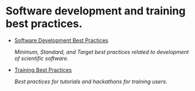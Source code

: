 # Software development and training best practices.

* [Software Development Best Practices](SoftwareDevelopmentBestPractices.md)

  *Minimum, Standard, and Target best practices related to development of scientific software.*

* [Training Best Practices](TrainingBestPractices.md)

  *Best practices for tutorials and hackathons for training users.*

